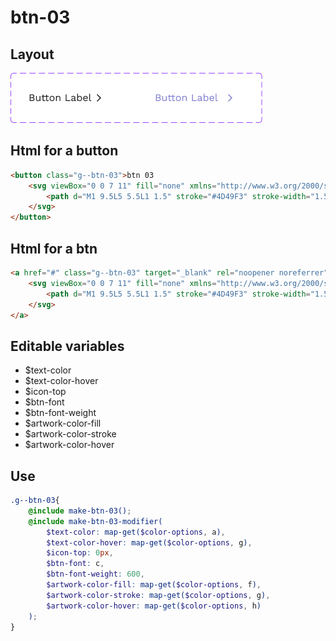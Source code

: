 # btn-03

## Layout

![alt text][btn-03]

[btn-03]: /src/img/global-components/btn/g--btn-03.png

## Html for a button

```html
<button class="g--btn-03">btn 03
    <svg viewBox="0 0 7 11" fill="none" xmlns="http://www.w3.org/2000/svg">
        <path d="M1 9.5L5 5.5L1 1.5" stroke="#4D49F3" stroke-width="1.5"/>
    </svg>
</button>
```

## Html for a btn

```html
<a href="#" class="g--btn-03" target="_blank" rel="noopener noreferrer">btn 03 btn
    <svg viewBox="0 0 7 11" fill="none" xmlns="http://www.w3.org/2000/svg">
        <path d="M1 9.5L5 5.5L1 1.5" stroke="#4D49F3" stroke-width="1.5"/>
    </svg>
</a>
```

## Editable variables

- $text-color
- $text-color-hover
- $icon-top
- $btn-font
- $btn-font-weight
- $artwork-color-fill
- $artwork-color-stroke
- $artwork-color-hover

## Use

```scss
.g--btn-03{
    @include make-btn-03();
    @include make-btn-03-modifier(
        $text-color: map-get($color-options, a),
        $text-color-hover: map-get($color-options, g),
        $icon-top: 0px,
        $btn-font: c,
        $btn-font-weight: 600,
        $artwork-color-fill: map-get($color-options, f),
        $artwork-color-stroke: map-get($color-options, g),
        $artwork-color-hover: map-get($color-options, h)
    );
}
```
